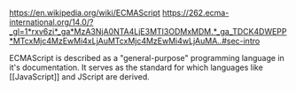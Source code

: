 
https://en.wikipedia.org/wiki/ECMAScript
https://262.ecma-international.org/14.0/?_gl=1*rxv6zi*_ga*MzA3NjA0NTA4LjE3MTI3ODMxMDM.*_ga_TDCK4DWEPP*MTcxMjc4MzEwMi4xLjAuMTcxMjc4MzEwMi4wLjAuMA..#sec-intro


ECMAScript is described as a "general-purpose" programming language in it's documentation. It serves as the standard for which languages like [[JavaScript]] and JScript are derived.